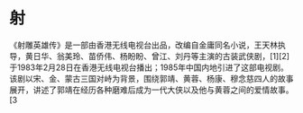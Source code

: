 # 射

   《射雕英雄传》是一部由香港无线电视台出品，改编自金庸同名小说，王天林执导，黄日华、翁美玲、苗侨伟、杨盼盼、曾江、刘丹等主演的古装武侠剧，[1][2]于1983年2月28日在香港无线电视台播出；1985年中国内地引进了这部电视剧。
该剧以宋、金、蒙古三国对峙为背景，围绕郭靖、黄蓉、杨康、穆念慈四人的故事展开，讲述了郭靖在经历各种磨难后成为一代大侠以及他与黄蓉之间的爱情故事。[3